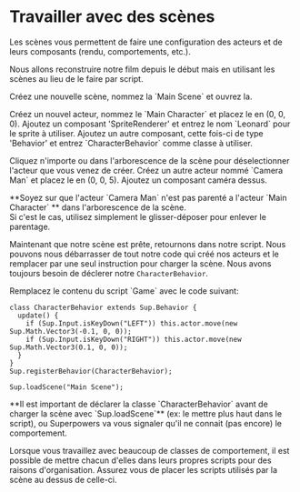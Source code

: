 # Travailler avec des scènes

Les scènes vous permettent de faire une configuration des acteurs et de leurs composants (rendu, comportements, etc.).

Nous allons reconstruire notre film depuis le début mais en utilisant les scènes au lieu de le faire par script.

<div class="action">
  <p>Créez une nouvelle scène, nommez la `Main Scene` et ouvrez la.
</div>

<div class="action">
  <p>Créez un nouvel acteur, nommez le `Main Character` et placez le en (0, 0, 0).  
  Ajoutez un composant 'SpriteRenderer' et entrez le nom `Leonard` pour le sprite à utiliser.  
  Ajoutez un autre composant, cette fois-ci de type 'Behavior' et entrez `CharacterBehavior` comme classe à utiliser.
</div>

<div class="action">
  <p>Cliquez n'importe ou dans l'arborescence de la scène pour déselectionner l'acteur que vous venez de créer.  
  Créez un autre acteur nommé `Camera Man` et placez le en (0, 0, 5).  
  Ajoutez un composant caméra dessus.
</div>

<div class="note">
  <p>**Soyez sur que l'acteur `Camera Man` n'est pas parenté a l'acteur `Main Character` ** dans l'arborescence de la scène.<br>
  Si c'est le cas, utilisez simplement le glisser-déposer pour enlever le parentage.
</div>

Maintenant que notre scène est prête, retournons dans notre script. Nous pouvons nous débarrasser de tout notre code qui créé nos acteurs et le remplacer par une seul instruction pour charger la scène. Nous avons toujours besoin de déclerer notre `CharacterBehavior`.

<div class="action">
  <p>Remplacez le contenu du script `Game` avec le code suivant:
</div>

```
class CharacterBehavior extends Sup.Behavior {
  update() {
    if (Sup.Input.isKeyDown("LEFT")) this.actor.move(new Sup.Math.Vector3(-0.1, 0, 0));
    if (Sup.Input.isKeyDown("RIGHT")) this.actor.move(new Sup.Math.Vector3(0.1, 0, 0));
  }
}
Sup.registerBehavior(CharacterBehavior);

Sup.loadScene("Main Scene");
```

<div class="note">
  <p>**Il est important de déclarer la classe `CharacterBehavior` avant de charger la scène avec `Sup.loadScene`** (ex: le mettre plus haut dans le script), ou Superpowers va vous signaler qu'il ne connait (pas encore) le comportement.
</div>

Lorsque vous travaillez avec beaucoup de classes de comportement, il est possible de mettre chacun d'elles dans leurs propres scripts pour des raisons d'organisation. Assurez vous de placer les scripts utilisés par la scène au dessus de celle-ci.
